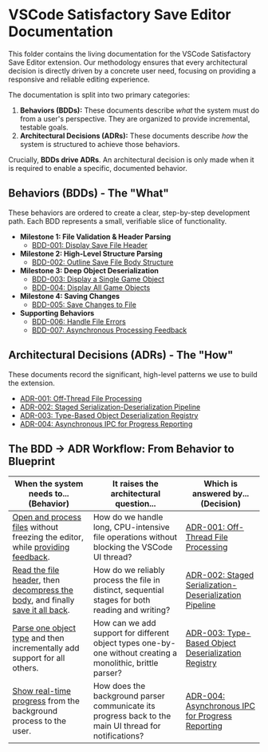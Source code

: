 # VSCode Satisfactory Save Editor Documentation

This folder contains the living documentation for the VSCode Satisfactory Save Editor extension. Our methodology ensures that every architectural decision is directly driven by a concrete user need, focusing on providing a responsive and reliable editing experience.

The documentation is split into two primary categories:

1.  **Behaviors (BDDs):** These documents describe _what_ the system must do from a user's perspective. They are organized to provide incremental, testable goals.
2.  **Architectural Decisions (ADRs):** These documents describe _how_ the system is structured to achieve those behaviors.

Crucially, **BDDs drive ADRs**. An architectural decision is only made when it is required to enable a specific, documented behavior.

## Behaviors (BDDs) - The "What"

These behaviors are ordered to create a clear, step-by-step development path. Each BDD represents a small, verifiable slice of functionality.

- **Milestone 1: File Validation & Header Parsing**
  - [BDD-001: Display Save File Header](./behavior/001-display-save-file-header.md)
- **Milestone 2: High-Level Structure Parsing**
  - [BDD-002: Outline Save File Body Structure](./behavior/002-outline-save-file-body-structure.md)
- **Milestone 3: Deep Object Deserialization**
  - [BDD-003: Display a Single Game Object](./behavior/003-display-a-single-game-object.md)
  - [BDD-004: Display All Game Objects](./behavior/004-display-all-game-objects.md)
- **Milestone 4: Saving Changes**
  - [BDD-005: Save Changes to File](./behavior/005-save-changes-to-file.md)
- **Supporting Behaviors**
  - [BDD-006: Handle File Errors](./behavior/006-handle-file-errors.md)
  - [BDD-007: Asynchronous Processing Feedback](./behavior/007-asynchronous-processing-feedback.md)

## Architectural Decisions (ADRs) - The "How"

These documents record the significant, high-level patterns we use to build the extension.

- [ADR-001: Off-Thread File Processing](./architecture/001-off-thread-file-processing.md)
- [ADR-002: Staged Serialization-Deserialization Pipeline](./architecture/002-staged-serialization-pipeline.md)
- [ADR-003: Type-Based Object Deserialization Registry](./architecture/003-object-deserialization-registry.md)
- [ADR-004: Asynchronous IPC for Progress Reporting](./architecture/004-asynchronous-ipc-progress-reporting.md)

## The BDD → ADR Workflow: From Behavior to Blueprint

| When the system needs to... (Behavior)                                                                                                                                                                                      | It raises the architectural question...                                                                     | Which is answered by... (Decision)                                                                            |
| --------------------------------------------------------------------------------------------------------------------------------------------------------------------------------------------------------------------------- | ----------------------------------------------------------------------------------------------------------- | ------------------------------------------------------------------------------------------------------------- |
| [Open and process files](./behavior/001-display-save-file-header.md) without freezing the editor, while [providing feedback](./behavior/007-asynchronous-processing-feedback.md).                                           | How do we handle long, CPU-intensive file operations without blocking the VSCode UI thread?                 | [ADR-001: Off-Thread File Processing](./architecture/001-off-thread-file-processing.md)                       |
| [Read the file header](./behavior/001-display-save-file-header.md), then [decompress the body](./behavior/002-outline-save-file-body-structure.md), and finally [save it all back](./behavior/005-save-changes-to-file.md). | How do we reliably process the file in distinct, sequential stages for both reading and writing?            | [ADR-002: Staged Serialization-Deserialization Pipeline](./architecture/002-staged-serialization-pipeline.md) |
| [Parse one object type](./behavior/003-display-a-single-game-object.md) and then incrementally add support for all others.                                                                                                  | How can we add support for different object types one-by-one without creating a monolithic, brittle parser? | [ADR-003: Type-Based Object Deserialization Registry](./architecture/003-object-deserialization-registry.md)  |
| [Show real-time progress](./behavior/007-asynchronous-processing-feedback.md) from the background process to the user.                                                                                                      | How does the background parser communicate its progress back to the main UI thread for notifications?       | [ADR-004: Asynchronous IPC for Progress Reporting](./architecture/004-asynchronous-ipc-progress-reporting.md) |
